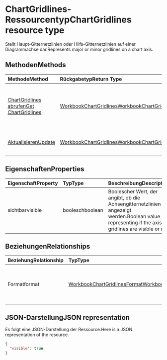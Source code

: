 # <a name="chartgridlines-resource-type"></a><span data-ttu-id="620f0-101">ChartGridlines-Ressourcentyp</span><span class="sxs-lookup"><span data-stu-id="620f0-101">ChartGridlines resource type</span></span>

<span data-ttu-id="620f0-102">Stellt Haupt-Gitternetzlinien oder Hilfs-Gitternetzlinien auf einer Diagrammachse dar.</span><span class="sxs-lookup"><span data-stu-id="620f0-102">Represents major or minor gridlines on a chart axis.</span></span>


## <a name="methods"></a><span data-ttu-id="620f0-103">Methoden</span><span class="sxs-lookup"><span data-stu-id="620f0-103">Methods</span></span>

| <span data-ttu-id="620f0-104">Methode</span><span class="sxs-lookup"><span data-stu-id="620f0-104">Method</span></span>           | <span data-ttu-id="620f0-105">Rückgabetyp</span><span class="sxs-lookup"><span data-stu-id="620f0-105">Return Type</span></span>    |<span data-ttu-id="620f0-106">Beschreibung</span><span class="sxs-lookup"><span data-stu-id="620f0-106">Description</span></span>|
|:---------------|:--------|:----------|
|[<span data-ttu-id="620f0-107">ChartGridlines abrufen</span><span class="sxs-lookup"><span data-stu-id="620f0-107">Get ChartGridlines</span></span>](../api/chartgridlines_get.md) | [<span data-ttu-id="620f0-108">WorkbookChartGridlines</span><span class="sxs-lookup"><span data-stu-id="620f0-108">WorkbookChartGridlines</span></span>](chartgridlines.md) |<span data-ttu-id="620f0-109">Dient zum Lesen der Eigenschaften und der Beziehungen des chartGridlines-Objekts.</span><span class="sxs-lookup"><span data-stu-id="620f0-109">Read properties and relationships of chartGridlines object.</span></span>|
|[<span data-ttu-id="620f0-110">Aktualisieren</span><span class="sxs-lookup"><span data-stu-id="620f0-110">Update</span></span>](../api/chartgridlines_update.md) | [<span data-ttu-id="620f0-111">WorkbookChartGridlines</span><span class="sxs-lookup"><span data-stu-id="620f0-111">WorkbookChartGridlines</span></span>](chartgridlines.md)    |<span data-ttu-id="620f0-112">Dient zum Aktualisieren des ChartGridlines-Objekts.</span><span class="sxs-lookup"><span data-stu-id="620f0-112">Update ChartGridlines object.</span></span> |

## <a name="properties"></a><span data-ttu-id="620f0-113">Eigenschaften</span><span class="sxs-lookup"><span data-stu-id="620f0-113">Properties</span></span>
| <span data-ttu-id="620f0-114">Eigenschaft</span><span class="sxs-lookup"><span data-stu-id="620f0-114">Property</span></span>     | <span data-ttu-id="620f0-115">Typ</span><span class="sxs-lookup"><span data-stu-id="620f0-115">Type</span></span>   |<span data-ttu-id="620f0-116">Beschreibung</span><span class="sxs-lookup"><span data-stu-id="620f0-116">Description</span></span>|
|:---------------|:--------|:----------|
|<span data-ttu-id="620f0-117">sichtbar</span><span class="sxs-lookup"><span data-stu-id="620f0-117">visible</span></span>|<span data-ttu-id="620f0-118">boolesch</span><span class="sxs-lookup"><span data-stu-id="620f0-118">boolean</span></span>|<span data-ttu-id="620f0-119">Boolescher Wert, der angibt, ob die Achsengitternetzlinien angezeigt werden.</span><span class="sxs-lookup"><span data-stu-id="620f0-119">Boolean value representing if the axis gridlines are visible or not.</span></span>|

## <a name="relationships"></a><span data-ttu-id="620f0-120">Beziehungen</span><span class="sxs-lookup"><span data-stu-id="620f0-120">Relationships</span></span>
| <span data-ttu-id="620f0-121">Beziehung</span><span class="sxs-lookup"><span data-stu-id="620f0-121">Relationship</span></span> | <span data-ttu-id="620f0-122">Typ</span><span class="sxs-lookup"><span data-stu-id="620f0-122">Type</span></span>   |<span data-ttu-id="620f0-123">Beschreibung</span><span class="sxs-lookup"><span data-stu-id="620f0-123">Description</span></span>|
|:---------------|:--------|:----------|
|<span data-ttu-id="620f0-124">Format</span><span class="sxs-lookup"><span data-stu-id="620f0-124">format</span></span>|[<span data-ttu-id="620f0-125">WorkbookChartGridlinesFormat</span><span class="sxs-lookup"><span data-stu-id="620f0-125">WorkbookChartGridlinesFormat</span></span>](chartgridlinesformat.md)|<span data-ttu-id="620f0-p101">Stellt die Formatierung der Diagrammgitternetzlinien dar. Schreibgeschützt.</span><span class="sxs-lookup"><span data-stu-id="620f0-p101">Represents the formatting of chart gridlines. Read-only.</span></span>|

## <a name="json-representation"></a><span data-ttu-id="620f0-128">JSON-Darstellung</span><span class="sxs-lookup"><span data-stu-id="620f0-128">JSON representation</span></span>

<span data-ttu-id="620f0-129">Es folgt eine JSON-Darstellung der Ressource.</span><span class="sxs-lookup"><span data-stu-id="620f0-129">Here is a JSON representation of the resource.</span></span>

<!-- {
  "blockType": "resource",
  "baseType": "microsoft.graph.entity",
  "optionalProperties": [

  ],
  "@odata.type": "microsoft.graph.workbookChartGridlines"
}-->

```json
{
  "visible": true
}

```

<!-- uuid: 8fcb5dbc-d5aa-4681-8e31-b001d5168d79
2015-10-25 14:57:30 UTC -->
<!-- {
  "type": "#page.annotation",
  "description": "ChartGridlines resource",
  "keywords": "",
  "section": "documentation",
  "tocPath": ""
}-->